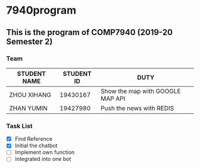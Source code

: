 # 7940program
## This is the program of COMP7940 (2019-20 Semester 2)
### Team
| STUDENT NAME  |STUDENT ID  | DUTY     |
| ------------- | ------------- |------------- |
| ZHOU XIHANG  | 19430167  | Show the map with GOOGLE MAP API |
| ZHAN YUMIN  | 19427980  | Push the news with REDIS|
### Task List
- [x] Find Reference
- [x] Initial the chatbot
- [ ] Implement own function
- [ ] Integrated into one bot